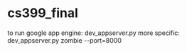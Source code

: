 # cs399_final

to run google app engine: dev_appserver.py 
more specific: dev_appserver.py zombie --port=8000
